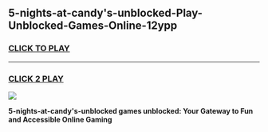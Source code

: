 
## 5-nights-at-candy's-unblocked-Play-Unblocked-Games-Online-12ypp
<h3>
<a href="https://premium76.site?title=5-nights-at-candy's-unblocked&ref=25A">CLICK TO PLAY</a></h3>
<hr>

<h3>
<a href="https://premium76.site?title=5-nights-at-candy's-unblocked&ref=25A">CLICK 2 PLAY</a>
  
</h3>

<a href="https://premium76.site?title=5-nights-at-candy's-unblocked&ref=25A"><img src="https://clearcache.store/games.png"></a>


**5-nights-at-candy's-unblocked games unblocked: Your Gateway to Fun and Accessible Online Gaming**
